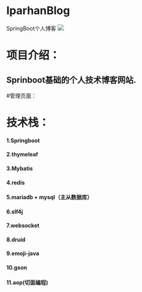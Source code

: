 # IparhanBlog
SpringBoot个人博客
![](https://www.anita.com/blog/en_us/wp-content/uploads/sites/3/2016/02/blog-success.jpg)

# 项目介绍：
  ## Sprinboot基础的个人技术博客网站.
 
#管理页面：

  
# 技术栈：

   #### 1.Springboot
   #### 2.thymeleaf
   #### 3.Mybatis
   #### 4.redis
   #### 5.mariadb + mysql（主从数据库）
   #### 6.slf4j
   #### 7.websocket
   #### 8.druid
   #### 9.emoji-java
   #### 10.gson
   #### 11.aop(切面编程)
  
